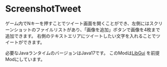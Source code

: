 # ScreenshotTweet

ゲーム内でNキーを押すことでツイート画面を開くことができ、左側にはスクリーンショットのファイルリストがあり、「画像を追加」ボタンで画像を4枚まで追加できます。
右側のテキストエリアにツイートしたい文字を入れることでツイートができます。

必要なJavaランタイムのバージョンはJava17です。
このModは<a href="https://www.curseforge.com/minecraft/mc-mods/libgui">LibGui</a>
を前提Modにしています。